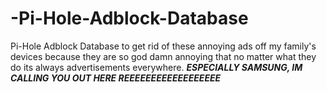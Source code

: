 # -Pi-Hole-Adblock-Database
 Pi-Hole Adblock Database to get rid of these annoying ads off my family's devices because they are so god damn annoying that no matter what they do its always advertisements everywhere. ***ESPECIALLY SAMSUNG, IM CALLING YOU OUT HERE REEEEEEEEEEEEEEEEEE***
